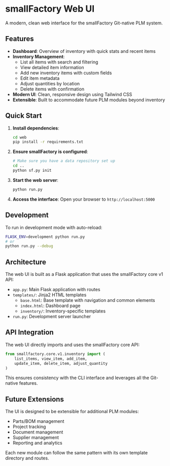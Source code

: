 # smallFactory Web UI

A modern, clean web interface for the smallFactory Git-native PLM system.

## Features

- **Dashboard**: Overview of inventory with quick stats and recent items
- **Inventory Management**: 
  - List all items with search and filtering
  - View detailed item information
  - Add new inventory items with custom fields
  - Edit item metadata
  - Adjust quantities by location
  - Delete items with confirmation
- **Modern UI**: Clean, responsive design using Tailwind CSS
- **Extensible**: Built to accommodate future PLM modules beyond inventory

## Quick Start

1. **Install dependencies**:
   ```bash
   cd web
   pip install -r requirements.txt
   ```

2. **Ensure smallFactory is configured**:
   ```bash
   # Make sure you have a data repository set up
   cd ..
   python sf.py init
   ```

3. **Start the web server**:
   ```bash
   python run.py
   ```

4. **Access the interface**:
   Open your browser to `http://localhost:5000`

## Development

To run in development mode with auto-reload:

```bash
FLASK_ENV=development python run.py
# or
python run.py --debug
```

## Architecture

The web UI is built as a Flask application that uses the smallFactory core v1 API:

- `app.py`: Main Flask application with routes
- `templates/`: Jinja2 HTML templates
  - `base.html`: Base template with navigation and common elements
  - `index.html`: Dashboard page
  - `inventory/`: Inventory-specific templates
- `run.py`: Development server launcher

## API Integration

The web UI directly imports and uses the smallFactory core API:

```python
from smallfactory.core.v1.inventory import (
    list_items, view_item, add_item, 
    update_item, delete_item, adjust_quantity
)
```

This ensures consistency with the CLI interface and leverages all the Git-native features.

## Future Extensions

The UI is designed to be extensible for additional PLM modules:

- Parts/BOM management
- Project tracking
- Document management
- Supplier management
- Reporting and analytics

Each new module can follow the same pattern with its own template directory and routes.
